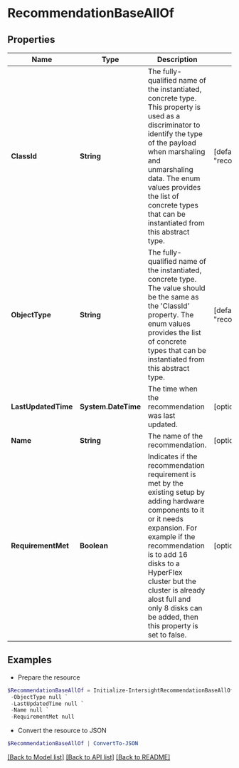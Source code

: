 # RecommendationBaseAllOf
## Properties

Name | Type | Description | Notes
------------ | ------------- | ------------- | -------------
**ClassId** | **String** | The fully-qualified name of the instantiated, concrete type. This property is used as a discriminator to identify the type of the payload when marshaling and unmarshaling data. The enum values provides the list of concrete types that can be instantiated from this abstract type. | [default to "recommendation.CapacityRunway"]
**ObjectType** | **String** | The fully-qualified name of the instantiated, concrete type. The value should be the same as the &#39;ClassId&#39; property. The enum values provides the list of concrete types that can be instantiated from this abstract type. | [default to "recommendation.CapacityRunway"]
**LastUpdatedTime** | **System.DateTime** | The time when the recommendation was last updated. | [optional] [readonly] 
**Name** | **String** | The name of the recommendation. | [optional] [readonly] 
**RequirementMet** | **Boolean** | Indicates if the recommendation requirement is met by the existing setup by adding hardware components to it or it needs expansion. For example if the recommendation is to add 16 disks to a HyperFlex cluster but the cluster is already alost full and only 8 disks can be added, then this property is set to false. | [optional] [readonly] 

## Examples

- Prepare the resource
```powershell
$RecommendationBaseAllOf = Initialize-IntersightRecommendationBaseAllOf  -ClassId null `
 -ObjectType null `
 -LastUpdatedTime null `
 -Name null `
 -RequirementMet null
```

- Convert the resource to JSON
```powershell
$RecommendationBaseAllOf | ConvertTo-JSON
```

[[Back to Model list]](../README.md#documentation-for-models) [[Back to API list]](../README.md#documentation-for-api-endpoints) [[Back to README]](../README.md)

